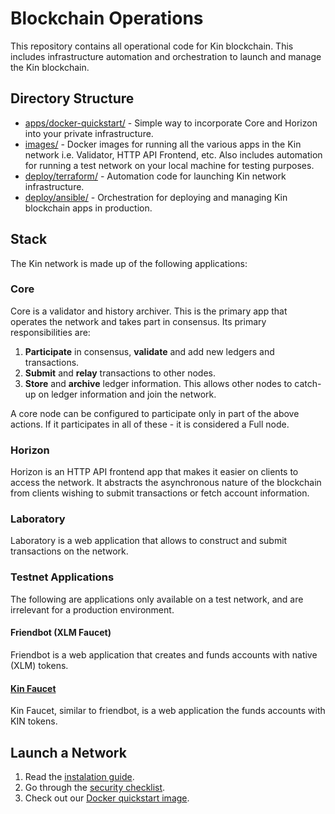 # Blockchain Operations

This repository contains all operational code for Kin blockchain.
This includes infrastructure automation and orchestration to launch and manage the Kin blockchain.

## Directory Structure

- [apps/docker-quickstart/](apps/docker-quickstart) - Simple way to incorporate Core and Horizon into your private infrastructure.
- [images/](images) - Docker images for running all the various apps in the Kin network i.e. Validator, HTTP API Frontend, etc.
Also includes automation for running a test network on your local machine for testing purposes.
- [deploy/terraform/](deploy/terraform) - Automation code for launching Kin network infrastructure.
- [deploy/ansible/](deploy/ansible) - Orchestration for deploying and managing Kin blockchain apps in production.

## Stack

The Kin network is made up of the following applications:

### Core

Core is a validator and history archiver. This is the primary app that operates the network and takes part in consensus.
Its primary responsibilities are:

1. **Participate** in consensus, **validate** and add new ledgers and transactions.
1. **Submit** and **relay** transactions to other nodes.
1. **Store** and **archive** ledger information. This allows other nodes to catch-up on ledger information and join the network.

A core node can be configured to participate only in part of the above actions.
If it participates in all of these - it is considered a Full node.

### Horizon

Horizon is an HTTP API frontend app that makes it easier on clients to access the network.
It abstracts the asynchronous nature of the blockchain from clients wishing to submit transactions or fetch account information.

### Laboratory

Laboratory is a web application that allows to construct and submit transactions on the network.

### Testnet Applications

The following are applications only available on a test network, and are irrelevant for a production environment.

#### Friendbot (XLM Faucet)

Friendbot is a web application that creates and funds accounts with native (XLM) tokens.

#### [Kin Faucet](https://github.com/kinecosystem/stellar-faucet)

Kin Faucet, similar to friendbot, is a web application the funds accounts with KIN tokens.

## Launch a Network

1. Read the [instalation guide](INSTALL.md).
1. Go through the [security checklist](SECURITY.md).
1. Check out our [Docker quickstart image](apps/docker-quickstart/README.md).
